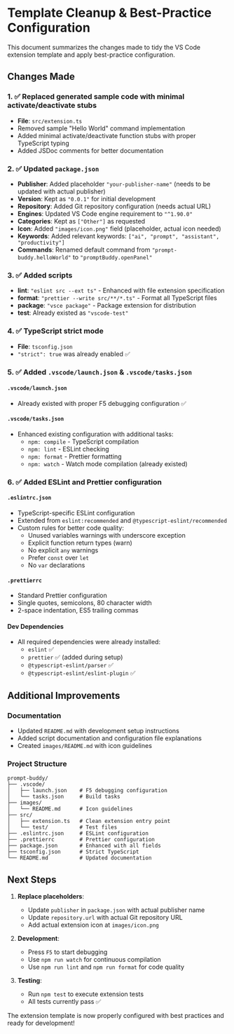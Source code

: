 # Template Cleanup & Best-Practice Configuration

This document summarizes the changes made to tidy the VS Code extension template and apply best-practice configuration.

## Changes Made

### 1. ✅ Replaced generated sample code with minimal activate/deactivate stubs

- **File**: `src/extension.ts`
- Removed sample "Hello World" command implementation
- Added minimal activate/deactivate function stubs with proper TypeScript typing
- Added JSDoc comments for better documentation

### 2. ✅ Updated `package.json`

- **Publisher**: Added placeholder `"your-publisher-name"` (needs to be updated with actual publisher)
- **Version**: Kept as `"0.0.1"` for initial development
- **Repository**: Added Git repository configuration (needs actual URL)
- **Engines**: Updated VS Code engine requirement to `"^1.90.0"`
- **Categories**: Kept as `["Other"]` as requested
- **Icon**: Added `"images/icon.png"` field (placeholder, actual icon needed)
- **Keywords**: Added relevant keywords: `["ai", "prompt", "assistant", "productivity"]`
- **Commands**: Renamed default command from `"prompt-buddy.helloWorld"` to `"promptBuddy.openPanel"`

### 3. ✅ Added scripts

- **lint**: `"eslint src --ext ts"` - Enhanced with file extension specification
- **format**: `"prettier --write src/**/*.ts"` - Format all TypeScript files
- **package**: `"vsce package"` - Package extension for distribution
- **test**: Already existed as `"vscode-test"`

### 4. ✅ TypeScript strict mode

- **File**: `tsconfig.json`
- `"strict": true` was already enabled ✅

### 5. ✅ Added `.vscode/launch.json` & `.vscode/tasks.json`

#### `.vscode/launch.json`
- Already existed with proper F5 debugging configuration ✅

#### `.vscode/tasks.json`
- Enhanced existing configuration with additional tasks:
  - `npm: compile` - TypeScript compilation
  - `npm: lint` - ESLint checking
  - `npm: format` - Prettier formatting
  - `npm: watch` - Watch mode compilation (already existed)

### 6. ✅ Added ESLint and Prettier configuration

#### `.eslintrc.json`
- TypeScript-specific ESLint configuration
- Extended from `eslint:recommended` and `@typescript-eslint/recommended`
- Custom rules for better code quality:
  - Unused variables warnings with underscore exception
  - Explicit function return types (warn)
  - No explicit `any` warnings
  - Prefer `const` over `let`
  - No `var` declarations

#### `.prettierrc`
- Standard Prettier configuration
- Single quotes, semicolons, 80 character width
- 2-space indentation, ES5 trailing commas

#### Dev Dependencies
- All required dependencies were already installed:
  - `eslint` ✅
  - `prettier` ✅ (added during setup)
  - `@typescript-eslint/parser` ✅
  - `@typescript-eslint/eslint-plugin` ✅

## Additional Improvements

### Documentation
- Updated `README.md` with development setup instructions
- Added script documentation and configuration file explanations
- Created `images/README.md` with icon guidelines

### Project Structure
```
prompt-buddy/
├── .vscode/
│   ├── launch.json    # F5 debugging configuration
│   └── tasks.json     # Build tasks
├── images/
│   └── README.md      # Icon guidelines
├── src/
│   ├── extension.ts   # Clean extension entry point
│   └── test/          # Test files
├── .eslintrc.json     # ESLint configuration
├── .prettierrc        # Prettier configuration
├── package.json       # Enhanced with all fields
├── tsconfig.json      # Strict TypeScript
└── README.md          # Updated documentation
```

## Next Steps

1. **Replace placeholders**:
   - Update `publisher` in `package.json` with actual publisher name
   - Update `repository.url` with actual Git repository URL
   - Add actual extension icon at `images/icon.png`

2. **Development**:
   - Press `F5` to start debugging
   - Use `npm run watch` for continuous compilation
   - Use `npm run lint` and `npm run format` for code quality

3. **Testing**:
   - Run `npm test` to execute extension tests
   - All tests currently pass ✅

The extension template is now properly configured with best practices and ready for development!
